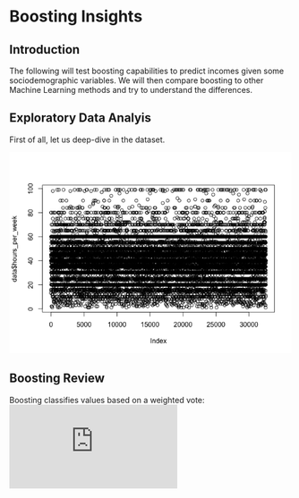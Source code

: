Boosting Insights
================

Introduction
------------

The following will test boosting capabilities to predict incomes given
some sociodemographic variables. We will then compare boosting to other
Machine Learning methods and try to understand the differences.

Exploratory Data Analyis
------------------------

First of all, let us deep-dive in the dataset.

![](test_files/figure-markdown_github-ascii_identifiers/cars-1.png)

Boosting Review
---------------

Boosting classifies values based on a weighted vote:
![H(x) = sign(\\sum\_{t=1}^T\\alpha\_th\_t(x))](https://latex.codecogs.com/png.latex?H%28x%29%20%3D%20sign%28%5Csum_%7Bt%3D1%7D%5ET%5Calpha_th_t%28x%29%29 "H(x) = sign(\sum_{t=1}^T\alpha_th_t(x))")
